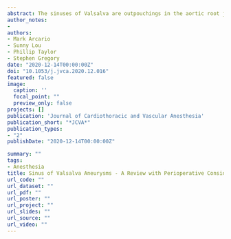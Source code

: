 ```yaml
---
abstract: The sinuses of Valsalva are outpouchings in the aortic root just distal to the aortic valve that serve several physiologic functions. Aneurysm of this segment of the aorta is quite rare and infrequently encountered in clinical practice. Due to the rarity of sinus of Valsalva aneurysms, there is a lack of controlled trials and most of the literature consists of case reports and series. Here, the authors review the currently available literature to discuss the anatomy and normal function of the aortic root, as well as disease pathology and diagnostic imaging considerations. Using reported cases, the authors also will discuss considerations for cardiac anesthesiologists in the perioperative period.
author_notes:
-
authors:
- Mark Arcario
- Sunny Lou
- Phillip Taylor
- Stephen Gregory
date: "2020-12-14T00:00:00Z"
doi: "10.1053/j.jvca.2020.12.016"
featured: false
image:
  caption: ''
  focal_point: ""
  preview_only: false
projects: []
publication: 'Journal of Cardiothoracic and Vascular Anesthesia'
publication_short: "*JCVA*"
publication_types:
- "2"
publishDate: "2020-12-14T00:00:00Z"

summary: ""
tags:
- Anesthesia
title: Sinus of Valsalva Aneurysms - A Review with Perioperative Considerations
url_code: ""
url_dataset: ""
url_pdf: ""
url_poster: ""
url_project: ""
url_slides: ""
url_source: ""
url_video: ""
---
```




